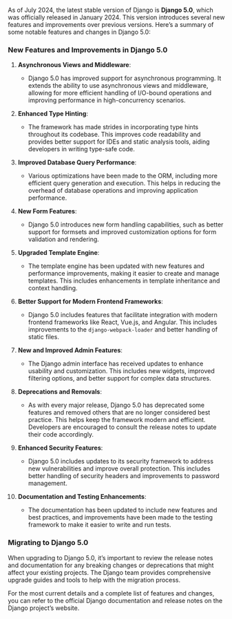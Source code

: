 As of July 2024, the latest stable version of Django is **Django 5.0**, which was officially released in January 2024. This version introduces several new features and improvements over previous versions. Here’s a summary of some notable features and changes in Django 5.0:

### New Features and Improvements in Django 5.0

1. **Asynchronous Views and Middleware**:
   - Django 5.0 has improved support for asynchronous programming. It extends the ability to use asynchronous views and middleware, allowing for more efficient handling of I/O-bound operations and improving performance in high-concurrency scenarios.

2. **Enhanced Type Hinting**:
   - The framework has made strides in incorporating type hints throughout its codebase. This improves code readability and provides better support for IDEs and static analysis tools, aiding developers in writing type-safe code.

3. **Improved Database Query Performance**:
   - Various optimizations have been made to the ORM, including more efficient query generation and execution. This helps in reducing the overhead of database operations and improving application performance.

4. **New Form Features**:
   - Django 5.0 introduces new form handling capabilities, such as better support for formsets and improved customization options for form validation and rendering.

5. **Upgraded Template Engine**:
   - The template engine has been updated with new features and performance improvements, making it easier to create and manage templates. This includes enhancements in template inheritance and context handling.

6. **Better Support for Modern Frontend Frameworks**:
   - Django 5.0 includes features that facilitate integration with modern frontend frameworks like React, Vue.js, and Angular. This includes improvements to the `django-webpack-loader` and better handling of static files.

7. **New and Improved Admin Features**:
   - The Django admin interface has received updates to enhance usability and customization. This includes new widgets, improved filtering options, and better support for complex data structures.

8. **Deprecations and Removals**:
   - As with every major release, Django 5.0 has deprecated some features and removed others that are no longer considered best practice. This helps keep the framework modern and efficient. Developers are encouraged to consult the release notes to update their code accordingly.

9. **Enhanced Security Features**:
   - Django 5.0 includes updates to its security framework to address new vulnerabilities and improve overall protection. This includes better handling of security headers and improvements to password management.

10. **Documentation and Testing Enhancements**:
    - The documentation has been updated to include new features and best practices, and improvements have been made to the testing framework to make it easier to write and run tests.

### Migrating to Django 5.0

When upgrading to Django 5.0, it’s important to review the release notes and documentation for any breaking changes or deprecations that might affect your existing projects. The Django team provides comprehensive upgrade guides and tools to help with the migration process.

For the most current details and a complete list of features and changes, you can refer to the official Django documentation and release notes on the Django project’s website.